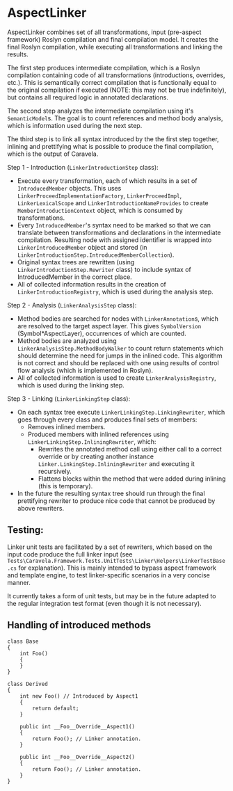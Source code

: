 # AspectLinker

AspectLinker combines set of all transformations, input (pre-aspect framework) Roslyn compilation and final compilation model. It creates the final Roslyn compilation, while executing all transformations 
and linking the results.

The first step produces intermediate compilation, which is a Roslyn compilation containing code of all transformations (introductions, overrides, etc.). This is semantically correct compilation
that is functionally equal to the original compilation if executed (NOTE: this may not be true indefinitely), but contains all required logic in annotated declarations.

The second step analyzes the intermediate compilation using it's `SemanticModel`s. The goal is to count references and method body analysis, which is information used during the next step.

The third step is to link all syntax introduced by the the first step together, inlining and prettifying what is possible to produce the final compilation, which is the output of Caravela.

Step 1 - Introduction (`LinkerIntroductionStep` class):
 * Execute every transformation, each of which results in a set of `IntroducedMember` objects. This uses `LinkerProceedImplementationFactory`, `LinkerProceedImpl`, `LinkerLexicalScope` and `LinkerIntroductionNameProvides` to create `MemberIntroductionContext` object, which is consumed by transformations.
 * Every `IntroducedMember`'s syntax need to be marked so that we can translate between transformations and declarations in the intermediate compilation. Resulting node with assigned identifier is wrapped into `LinkerIntroducedMember` object and stored (in `LinkerIntroductionStep.IntroducedMemberCollection`).
 * Original syntax trees are rewritten (using `LinkerIntroductionStep.Rewriter` class) to include syntax of IntroducedMember in the correct place.
 * All of collected information results in the creation of `LinkerIntroductionRegistry`, which is used during the analysis step.

Step 2 - Analysis (`LinkerAnalysisStep` class):
 * Method bodies are searched for nodes with `LinkerAnnotation`s, which are resolved to the target aspect layer. This gives `SymbolVersion` (Symbol*AspectLayer), occurrences of which are counted.
 * Method bodies are analyzed using `LinkerAnalysisStep.MethodBodyWalker` to count return statements which should determine the need for jumps in the inlined code. This algorithm is not correct and should be
   replaced with one using results of control flow analysis (which is implemented in Roslyn).
 * All of collected information is used to create `LinkerAnalysisRegistry`, which is used during the linking step.

Step 3 - Linking (`LinkerLinkingStep` class):
 * On each syntax tree execute `LinkerLinkingStep.LinkingRewriter`, which goes through every class and produces final sets of members:
    * Removes inlined members.
    * Produced members with inlined references using `LinkerLinkingStep.InliningRewriter`, which:
        * Rewrites the annotated method call using either call to a correct override or by creating another instance `Linker.LinkingStep.InliningRewriter` and executing it recursively.
        * Flattens blocks within the method that were added during inlining (this is temporary).
 * In the future the resulting syntax tree should run through the final prettifying rewriter to produce nice code that cannot be produced by above rewriters.

## Testing:

Linker unit tests are facilitated by a set of rewriters, which based on the input code produce the full linker input (see `Tests\Caravela.Framework.Tests.UnitTests\Linker\Helpers\LinkerTestBase.cs` for explanation).
This is mainly intended to bypass aspect framework and template engine, to test linker-specific scenarios in a very concise manner.

It currently takes a form of unit tests, but may be in the future adapted to the regular integration test format (even though it is not necessary).

## Handling of introduced methods

```
class Base
{
    int Foo()
    {
    }
}

class Derived
{
    int new Foo() // Introduced by Aspect1
    {
        return default;
    }

    public int __Foo__Override__Aspect1()
    {
        return Foo(); // Linker annotation.
    }

    public int __Foo__Override__Aspect2()
    {
        return Foo(); // Linker annotation.
    }
}
```